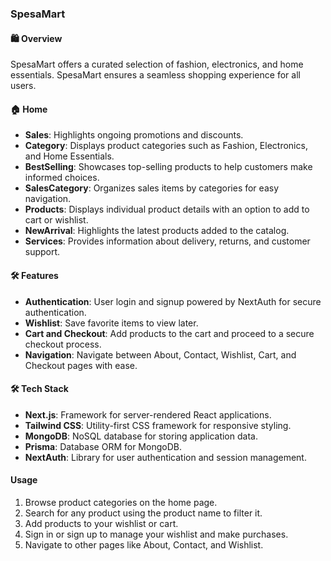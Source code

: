 ### SpesaMart

#### 🛍️ Overview

SpesaMart offers a curated selection of fashion, electronics, and home essentials. SpesaMart ensures a seamless shopping experience for all users.

#### 🏠 Home

- **Sales**: Highlights ongoing promotions and discounts.
- **Category**: Displays product categories such as Fashion, Electronics, and Home Essentials.
- **BestSelling**: Showcases top-selling products to help customers make informed choices.
- **SalesCategory**: Organizes sales items by categories for easy navigation.
- **Products**: Displays individual product details with an option to add to cart or wishlist.
- **NewArrival**: Highlights the latest products added to the catalog.
- **Services**: Provides information about delivery, returns, and customer support.

#### 🛠️ Features

- **Authentication**: User login and signup powered by NextAuth for secure authentication.
- **Wishlist**: Save favorite items to view later.
- **Cart and Checkout**: Add products to the cart and proceed to a secure checkout process.
- **Navigation**: Navigate between About, Contact, Wishlist, Cart, and Checkout pages with ease.

#### 🛠️ Tech Stack

- **Next.js**: Framework for server-rendered React applications.
- **Tailwind CSS**: Utility-first CSS framework for responsive styling.
- **MongoDB**: NoSQL database for storing application data.
- **Prisma**: Database ORM for MongoDB.
- **NextAuth**: Library for user authentication and session management.

#### Usage

1. Browse product categories on the home page.
2. Search for any product using the product name to filter it.
3. Add products to your wishlist or cart.
4. Sign in or sign up to manage your wishlist and make purchases.
5. Navigate to other pages like About, Contact, and Wishlist.
